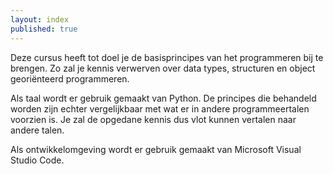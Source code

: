 ```yaml
---
layout: index
published: true
---
```


Deze cursus heeft tot doel je de basisprincipes van het programmeren bij te brengen. Zo zal je kennis verwerven over data types, structuren en object georiënteerd programmeren.

Als taal wordt er gebruik gemaakt van Python. De principes die behandeld worden zijn echter vergelijkbaar met wat er in andere programmeertalen voorzien is. Je zal de opgedane kennis dus vlot kunnen vertalen naar andere talen.

Als ontwikkelomgeving wordt er gebruik gemaakt van Microsoft Visual Studio Code.